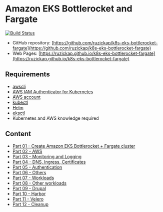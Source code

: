# Amazon EKS Bottlerocket and Fargate

[![Build Status](https://github.com/ruzickap/k8s-eks-bottlerocket-fargate/workflows/vuepress-build-check-deploy/badge.svg)](https://github.com/ruzickap/k8s-eks-bottlerocket-fargate)

* GitHub repository: [https://github.com/ruzickap/k8s-eks-bottlerocket-fargate](https://github.com/ruzickap/k8s-eks-bottlerocket-fargate)
* Web Pages: [https://ruzickap.github.io/k8s-eks-bottlerocket-fargate](https://ruzickap.github.io/k8s-eks-bottlerocket-fargate)

## Requirements

* [awscli](https://aws.amazon.com/cli/)
* [AWS IAM Authenticator for Kubernetes](https://github.com/kubernetes-sigs/aws-iam-authenticator)
* [AWS account](https://aws.amazon.com/account/)
* [kubectl](https://kubernetes.io/docs/tasks/tools/install-kubectl/)
* [Helm](https://helm.sh/)
* [eksctl](https://eksctl.io/)
* Kubernetes and AWS knowledge required

## Content

* [Part 01 - Create Amazon EKS Bottlerocket + Fargate cluster](part-01/README.md)
* [Part 02 - AWS](part-02/README.md)
* [Part 03 - Monitoring and Logging](part-03/README.md)
* [Part 04 - DNS, Ingress, Certificates](part-04/README.md)
* [Part 05 - Authentication](part-05/README.md)
* [Part 06 - Others](part-06/README.md)
* [Part 07 - Workloads](part-07/README.md)
* [Part 08 - Other workloads](part-08/README.md)
* [Part 09 - Drupal](part-09/README.md)
* [Part 10 - Harbor](part-10/README.md)
* [Part 11 - Velero](part-11/README.md)
* [Part 12 - Cleanup](part-12/README.md)
